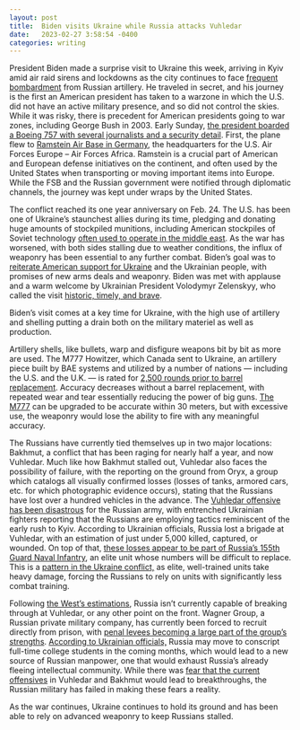 ```yaml
---
layout: post
title:  Biden visits Ukraine while Russia attacks Vuhledar
date:   2023-02-27 3:58:54 -0400
categories: writing
---
```


President Biden made a surprise visit to Ukraine this week, arriving in Kyiv amid air raid sirens and lockdowns as the city continues to face [frequent bombardment](https://www.aljazeera.com/news/liveblog/2023/1/26/russia-ukraine-live-news-air-raid-alert-across-country) from Russian artillery. He traveled in secret, and his journey is the first an American president has taken to a warzone in which the U.S. did not have an active military presence, and so did not control the skies. While it was risky, there is precedent for American presidents going to war zones, including George Bush in 2003. Early Sunday, [the president boarded a Boeing 757 with several journalists and a security detail](https://www.aljazeera.com/news/2023/2/21/plane-motorcade-train-how-joe-biden-got-to-kyiv-in-secret). First, the plane flew to [Ramstein Air Base in Germany](https://www.ramstein.af.mil/), the headquarters for the U.S. Air Forces Europe – Air Forces Africa. Ramstein is a crucial part of American and European defense initiatives on the continent, and often used by the United States when transporting or moving important items into Europe. While the FSB and the Russian government were notified through diplomatic channels, the journey was kept under wraps by the United States. 

The conflict reached its one year anniversary on Feb. 24. The U.S. has been one of Ukraine’s staunchest allies during its time, pledging and donating huge amounts of stockpiled munitions, including American stockpiles of Soviet technology [often used to operate in the middle east](https://www.washingtonpost.com/national-security/2022/04/20/us-arms-ukraine-mi-17-helicopters/). As the war has worsened, with both sides stalling due to weather conditions, the influx of weaponry has been essential to any further combat. Biden’s goal was to [reiterate American support for Ukraine](https://www.cnn.com/2023/02/20/politics/biden-ukraine-zelensky-visit-one-year-war-anniversary-intl-hnk/index.html) and the Ukrainian people, with promises of new arms deals and weaponry. Biden was met with applause and a warm welcome by Ukrainian President Volodymyr Zelenskyy, who called the visit [historic, timely, and brave](https://thehill.com/homenews/administration/3866175-zelensky-on-biden-visit-to-ukraine-historic-timely-brave/).

Biden’s visit comes at a key time for Ukraine, with the high use of artillery and shelling putting a drain both on the military materiel as well as production. 

Artillery shells, like bullets, warp and disfigure weapons bit by bit as more are used. The M777 Howitzer, which Canada sent to Ukraine, an artillery piece built by BAE systems and utilized by a number of nations — including the U.S. and the U.K. — is rated for [2,500 rounds prior to barrel replacement](https://www.cbc.ca/news/politics/canada-sending-howitzer-barrels-nine-million-1.6489402). Accuracy decreases without a barrel replacement, with repeated wear and tear essentially reducing the power of big guns. [The M777](https://www.businessinsider.com/us-targeting-system-makes-m777-howitzer-highly-accurate-2022-9) can be upgraded to be accurate within 30 meters, but with excessive use, the weaponry would lose the ability to fire with any meaningful accuracy.

The Russians have currently tied themselves up in two major locations: Bakhmut, a conflict that has been raging for nearly half a year, and now Vuhledar. Much like how Bakhmut stalled out, Vuhledar also faces the possibility of failure, with the reporting on the ground from Oryx, a group which catalogs all visually confirmed losses (losses of tanks, armored cars, etc. for which photographic evidence occurs), stating that the Russians have lost over a hundred vehicles in the advance. The [Vuhledar offensive has been disastrous](https://edition.cnn.com/2023/02/23/europe/ukraine-foreign-fighters-vuhledar-donbas-intl/index.html) for the Russian army, with entrenched Ukrainian fighters reporting that the Russians are employing tactics reminiscent of the early rush to Kyiv. According to Ukrainian officials, Russia lost a brigade at Vuhledar, with an estimation of just under 5,000 killed, captured, or wounded. On top of that, [these losses appear to be part of Russia’s 155th Guard Naval Infantry](https://www.atlanticcouncil.org/blogs/new-atlanticist/russian-war-report-failed-russian-push-on-vuhledar-results-in-losses-as-moscow-increases-troops/), an elite unit whose numbers will be difficult to replace. This is a [pattern in the Ukraine conflict,](https://www.russiadefence.net/t5271-russian-army-military-units-locations-equipment-and-re-armaments) as elite, well-trained units take heavy damage, forcing the Russians to rely on units with significantly less combat training. 

Following [the West’s estimations](https://www.ukrinform.net/rubric-ato/3673877-uk-intel-believes-russia-not-capable-of-making-breakthrough-in-vuhledar-area.html), Russia isn’t currently capable of breaking through at Vuhledar, or any other point on the front. Wagner Group, a Russian private military company, has currently been forced to recruit directly from prison, with [penal levees becoming a large part of the group’s strengths](https://www.businessinsider.com/wagner-stops-recruiting-prisoners-suicide-missions-russia-ukraine-2023-2). [According to Ukrainian officials,](https://www.businessinsider.com/russia-draft-college-students-front-lines-ukraine-intel-2023-2) Russia may move to conscript full-time college students in the coming months, which would lead to a new source of Russian manpower, one that would exhaust Russia’s already fleeing intellectual community. While there was [fear that the current offensives](https://apnews.com/article/russia-ukraine-business-e08a21609de2e65f84873e138968405a) in Vuhledar and Bakhmut would lead to breakthroughs, the Russian military has failed in making these fears a reality. 

As the war continues, Ukraine continues to hold its ground and has been able to rely on advanced weaponry to keep Russians stalled.